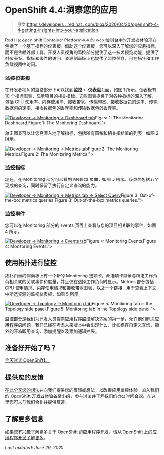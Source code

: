 # OpenShift 4.4:洞察您的应用

> 原文:[https://developers . red hat . com/blog/2020/04/30/open shift-4-4-getting-insights-into-your-application](https://developers.redhat.com/blog/2020/04/30/openshift-4-4-getting-insights-into-your-application)

Red Hat open shift Container Platform 4.4 的 web 控制台中的开发者体验现在包括了一个基于指标的仪表板。借助这个仪表板，您可以深入了解您的应用指标，而不是依赖外部工具。开发人员视角的监控部分提供了这一技术预览功能，提供了对仪表板、指标和事件的访问。资源侧面板上也提供了监控信息，可在拓扑和工作负载视图中访问。

### 监控仪表板

在开发者视角的监控部分下可以找到**监控**->-**仪表盘**页面，如图 1 所示。仪表板有 10 个指标图表，显示项目的相关指标。这些图表提供了对各种指标的深入了解，包括 CPU 使用率、内存使用率、接收带宽、传输带宽、接收数据包的速率、传输数据包的速率、接收数据包的丢弃率和传输数据包的丢弃率。

[![Developer -&gt; Monitoring -&gt; Dashboard tab](../Images/b8b471c4461ec1d0e81cc581f4eb55d4.png "f1")](/sites/default/files/blog/2020/04/f1.png)Figure 1: The Monitoring Dashboard.Figure 1: The Monitoring Dashboard.">

单击图表可以让您更深入地了解指标，包括所有窗格和相关指标值的列表，如图 2 所示。

[![Developer -&gt; Monitoring -&gt; Metrics tab](../Images/6455fef9f4143537a1d7008ab178dd25.png "f2")](/sites/default/files/blog/2020/04/f2.png)Figure 2: The Monitoring Metrics.Figure 2: The Monitoring Metrics.">

### 监控指标

现在，在 Monitoring 部分可以看到 Metrics 页面，如图 3 所示。该页面包括五个现成的查询，同时保留了执行自定义查询的能力。

[![Developer -&gt; Monitoring -&gt; Metrics tab -&gt; Select Query](../Images/7a29c38df41d3196aa643f3d29e4938e.png "f3")](/sites/default/files/blog/2020/04/f3.png)Figure 3: Out-of-the-box metrics queries.Figure 3: Out-of-the-box metrics queries.">

### 监控事件

您可以在 Monitoring 部分的 events 页面上查看与您的项目相关联的事件，如图 4 所示。

[![Developer -&gt; Monitoring -&gt; Events tab](../Images/85100203ed6b6081313f25879d950c9b.png "f4")](/sites/default/files/blog/2020/04/f4.png)Figure 4: Monitoring Events.Figure 4: Monitoring Events.">

## 使用拓扑进行监控

拓扑页面的侧面板上有一个新的 Monitoring 选项卡。此选项卡显示与所选工作负荷相关联的关联事件和度量，并且仅在选择工作负荷时显示。Metrics 部分包括 CPU 使用情况、内存使用情况和接收带宽图表，以及一个链接，用于查看上下文中所选资源的监视仪表板，如图 5 所示。

[![Developer -&gt; Topology -&gt; Monitoring tab](../Images/593e6514b13ed36f98c1dc5729ea25b9.png "f5")](/sites/default/files/blog/2020/04/f5.png)Figure 5: Monitoring tab in the Topology side panel.Figure 5: Monitoring tab in the Topology side panel.">

监控部分是我们为开发人员提供应用程序监控解决方案的第一步，允许他们解决应用程序的问题。我们已经在考虑未来版本中会出现什么，比如保存自定义查询、额外的开箱即用查询、添加提醒以及添加通知抽屉。

## 准备好开始了吗？

[今天试试 OpenShift】。](http://www.openshift.com/try)

## 提供您的反馈

[在此分享您的想法](https://forms.gle/6HArjszuqyE1xr3f8)并向我们提供您的反馈或想法，以改善应用监控体验。加入我们的 [OpenShift 开发者体验谷歌小组](https://groups.google.com/forum/#!forum/openshift-dev-users)，参与讨论并了解我们的办公时间会议，在这里您可以与我们合作并提供反馈。

## 了解更多信息

如果您有兴趣了解更多关于 OpenShift 的应用程序开发，请从 OpenShift 上的[应用程序开发](https://developers.redhat.com/openshift)[了解更多](https://developers.redhat.com/blog/2020/04/30/whats-new-in-the-openshift-4-4-web-console-developer-experience/)。

*Last updated: June 29, 2020*